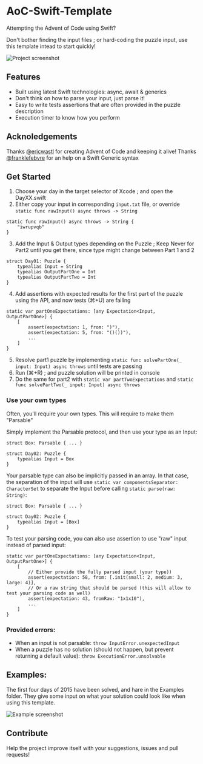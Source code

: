# AoC-Swift-Template

Attempting the Advent of Code using Swift?

Don't bother finding the input files ; or hard-coding the puzzle input, use this template intead to start quickly!

![Project screenshot](https://raw.githubusercontent.com/Dean151/AoC-Swift-Template/main/Screenshot.png)

## Features

- Built using latest Swift technologies: async, await & generics
- Don't think on how to parse your input, just parse it!
- Easy to write tests assertions that are often provided in the puzzle description
- Execution timer to know how you perform

## Acknoledgements

Thanks [@ericwastl](https://twitter.com/ericwastl) for creating Advent of Code and keeping it alive!
Thanks [@franklefebvre](https://github.com/franklefebvre) for an help on a Swift Generic syntax

## Get Started

1. Choose your day in the target selector of Xcode ; and open the DayXX.swift
2. Either copy your input in corresponding `input.txt` file, or override `static func rawInput() async throws -> String`
```
static func rawInput() async throws -> String {
    "iwrupvqb"
}
```
3. Add the Input & Output types depending on the Puzzle ; Keep Never for Part2 until you get there, since type might change between Part 1 and 2
```
struct Day01: Puzzle {
    typealias Input = String
    typealias OutputPartOne = Int
    typealias OutputPartTwo = Int
}
```
4. Add assertions with expected results for the first part of the puzzle using the API, and now tests (⌘+U) are failing
```
static var partOneExpectations: [any Expectation<Input, OutputPartOne>] {
    [
        assert(expectation: 1, from: ")"),
        assert(expectation: 5, from: "()())"),
        ...
    ]
}
```
5. Resolve part1 puzzle by implementing `static func solvePartOne(_ input: Input) async throws` until tests are passing
6. Run (⌘+R) ; and puzzle solution will be printed in console
7. Do the same for part2 with `static var partTwoExpectations` and `static func solvePartTwo(_ input: Input) async throws`

### Use your own types

Often, you'll require your own types.
This will require to make them "Parsable"

Simply implement the Parsable protocol, and then use your type as an Input:
```
struct Box: Parsable { ... }

struct Day02: Puzzle {
    typealias Input = Box
}
```

Your parsable type can also be implicitly passed in an array. In that case, the separation of the input will use `static var componentsSeparator: CharacterSet` to separate the Input before calling `static parse(raw: String)`:
```
struct Box: Parsable { ... }

struct Day02: Puzzle {
    typealias Input = [Box]
}
```

To test your parsing code, you can also use assertion to use "raw" input instead of parsed input:
```
static var partOneExpectations: [any Expectation<Input, OutputPartOne>] {
    [
        // Either provide the fully parsed input (your type))
        assert(expectation: 58, from: [.init(small: 2, medium: 3, large: 4)],
        // Or a raw string that should be parsed (this will allow to test your parsing code as well)
        assert(expectation: 43, fromRaw: "1x1x10"),
        ...
    ]
}
```

### Provided errors:

- When an input is not parsable: `throw InputError.unexpectedInput`
- When a puzzle has no solution (should not happen, but prevent returning a default value): `throw ExecutionError.unsolvable`

## Examples:

The first four days of 2015 have been solved, and hare in the Examples folder.
They give some input on what your solution could look like when using this template.

![Example screenshot](https://raw.githubusercontent.com/Dean151/AoC-Swift-Template/main/Example.png)

## Contribute

Help the project improve itself with your suggestions, issues and pull requests!
